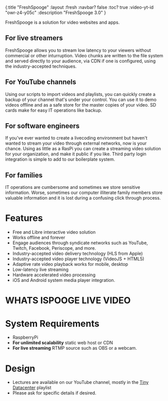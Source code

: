 {:title "FreshSpooge"
 :layout :fresh
 :navbar? false
 :toc? true
 :video-yt-id "owr-z4-y05c"
 :description "FreshSpooge 3.0"
 }

FreshSpooge is a solution for video websites and apps.



## For live streamers

FreshSpooge allows you to stream low latency to your viewers without commercial or other inturruption. Video chunks 
are written to the file system and served directly to your audience, via CDN if one is configured, using the industry-accepted 
techniques.

## For YouTube channels

Using our scripts to import videos and playlists, you can quickly create a backup of your channel that's under your control. You 
can use it to demo videos offline and as a safe store for the master copies of your video. SD cards make for easy IT operations 
like backup.

## For software engineers

If you've ever wanted to create a livecoding environment but haven't wanted to stream your video through external 
networks, now is your chance. Using as little as a RasPi you can create a streaming video solution for your organization,
and make it public if you like. Third party login integration is simple to add to our boilerplate system.

## For families

IT operations are cumbersome and sometimes we store sensitive information. Worse, sometimes our computer 
illiterate family members store valuable information and it is lost during a confusing click through process.




# Features

* Free and Libre interactive video solution
* Works offline and forever
* Engage audiences through syndicate networks such as YouTube, Twitch, Facebook, Periscope, and more.
* Industry-accepted video delivery technology (HLS from Apple)
* Industry-accepted video player technology (VideoJS + HTML5)
* Adaptive rate video playback works for mobile, desktop
* Low-latency live streaming
* Hardware accelerated video processing
* iOS and Android system media player integration.

# WHATS ISPOOGE LIVE VIDEO


# System Requirements

* RaspberryPi
* **For unlimited scalability** static web host or CDN
* **For live streaming** RTMP source such as OBS or a webcam.


# Design

* Lectures are available on our YouTube channel, mostly in the [Tiny Datacenter](https://www.youtube.com/watch?v=7rcR3zLaGxw&list=PLD5lYPY-uZpoEVzJkgE2ejlSk9uG2TRlP) playlist
* Please ask for specific details if desired.